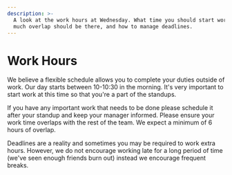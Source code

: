 ```yaml
---
description: >-
  A look at the work hours at Wednesday. What time you should start working, how
  much overlap should be there, and how to manage deadlines.
---
```


# Work Hours

We believe a flexible schedule allows you to complete your duties outside of work. Our day starts between 10-10:30 in the morning. It's very important to start work at this time so that you're a part of the standups.

If you have any important work that needs to be done please schedule it after your standup and keep your manager informed. Please ensure your work time overlaps with the rest of the team. We expect a minimum of 6 hours of overlap.

Deadlines are a reality and sometimes you may be required to work extra hours. However, we do not encourage working late for a long period of time (we've seen enough friends burn out) instead we encourage frequent breaks.
